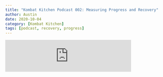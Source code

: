 ```yaml
---
title: "Kombat Kitchen Podcast 002: Measuring Progress and Recovery"
author: Austin
date: 2020-10-04
category: [Kombat Kitchen]
tags: [podcast, recovery, progress]
---
```


<iframe src="https://anchor.fm/kombatkitchen/embed/episodes/Measuring-Progress--Master--and-Recovery--Episode-002-ep3jd4" height="102px" width="400px" frameborder="0" scrolling="no"></iframe>
